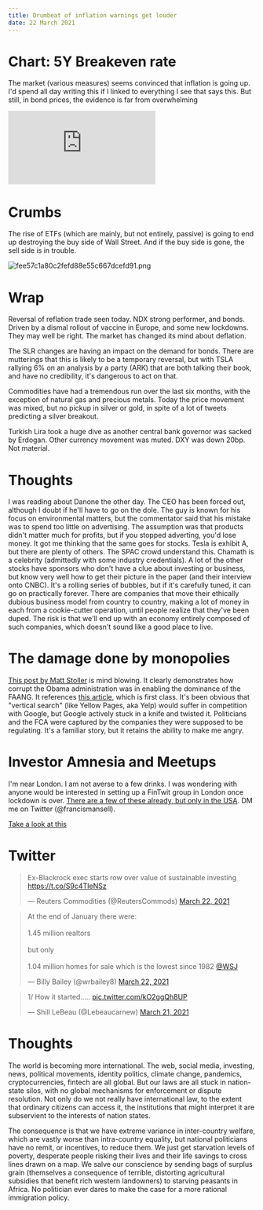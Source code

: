 ```yaml
---
title: Drumbeat of inflation warnings get louder
date: 22 March 2021
---
```


# Chart: 5Y Breakeven rate

The market (various measures) seems convinced that inflation is going up.
I'd spend all day writing this if I linked to everything I see that says this.
But still, in bond prices, the evidence is far from overwhelming

<div class="embed-container"><iframe src="https://fred.stlouisfed.org/graph/graph-landing.php?g=BEk0&width=670&height=475" scrolling="no" frameborder="0" style="overflow:hidden;" allowTransparency="true" loading="lazy"></iframe></div><script src="https://fred.stlouisfed.org/graph/js/embed.js" type="text/javascript"></script>



# Crumbs

The rise of ETFs (which are mainly, but not entirely, passive) is going to end up destroying the buy side of Wall Street. And if the buy side is gone, the sell side is in trouble.

![fee57c1a80c2fefd88e55c667dcefd91.png]({attach}fee57c1a80c2fefd88e55c667dcefd91.png)

# Wrap

Reversal of reflation trade seen today. 
NDX strong performer, and bonds. Driven by a dismal rollout of vaccine in Europe, and some new lockdowns.
They may well be right.
The market has changed its mind about deflation. 


The SLR changes are having an impact on the demand for bonds. 
There are mutterings that this is likely to be a temporary reversal, but with TSLA rallying 6% on an analysis by a party (ARK) that are both talking their book, and have no credibility, it's dangerous to act on that.

Commodities have had a tremendous run over the last six months, with the exception of natural gas and precious metals.  Today the price movement was mixed, but no pickup in silver or gold, in spite of a lot of tweets predicting a silver breakout.

Turkish Lira took a huge dive as another central bank governor was sacked by Erdogan.
Other currency movement was muted. 
DXY was down 20bp. Not material.



# Thoughts

I was reading about Danone the other day. 
The CEO has been forced out, although I doubt if he'll have to go on the dole.
The guy is known for his focus on environmental matters, but the commentator said that his mistake was to spend too little on advertising.
The assumption was that products didn't matter much for profits, but if you stopped adverting, you'd lose money.
It got me thinking that the same goes for stocks. Tesla is exhibit A, but there are plenty of others.
The SPAC crowd understand this. Chamath is a celebrity (admittedly with some industry credentials). A lot of the other stocks have sponsors who don't have a clue about investing or business, but know very well how to get their picture in the paper (and their interview onto CNBC). 
It's a rolling series of bubbles, but if it's   carefully tuned, it can go on practically forever.
There are companies that move their ethically dubious business model from country to country, making a lot of money in each from a cookie-cutter operation, until people realize that they've been duped.
The risk is that we'll end up with an economy entirely composed of such companies, which doesn't sound like a good place to live.

# The damage done by monopolies

[This post by Matt Stoller](https://mattstoller.substack.com/p/how-biden-can-clean-up-obamas-big) is mind blowing. 
It clearly demonstrates how corrupt the Obama administration was in enabling the dominance of the FAANG. 
It references [this article](https://www.politico.com/news/2021/03/16/google-files-ftc-antitrust-investigation-475573), which is first class.
It's been obvious that "vertical search" (like Yellow Pages, aka Yelp) would suffer in competition with Google, but Google actively stuck in a knife and twisted it.
Politicians and the FCA were captured by the companies they were supposed to be regulating.
It's a familiar story, but it retains the ability to make me angry.

# Investor Amnesia and Meetups

I'm near London. I am not averse to a few drinks. I was wondering with anyone would be interested in setting up a FinTwit group in London once lockdown is over. [There are a few of these already, but only in the USA](https://investoramnesia.com/meet-ups/). 
DM me on Twitter (@francismansell).

[Take a look at this](https://www.visualcapitalist.com/wp-content/uploads/2020/10/history-of-dow-jones-industrial-average-companies-1.html)

# Twitter


<blockquote class="twitter-tweet"><p lang="en" dir="ltr">Ex-Blackrock exec starts row over value of sustainable investing <a href="https://t.co/S9c4TIeNSz">https://t.co/S9c4TIeNSz</a></p>&mdash; Reuters Commodities (@ReutersCommods) <a href="https://twitter.com/ReutersCommods/status/1374050873278656524?ref_src=twsrc%5Etfw">March 22, 2021</a></blockquote> <script async src="https://platform.twitter.com/widgets.js" charset="utf-8"></script> 
<blockquote class="twitter-tweet"><p lang="en" dir="ltr">At the end of January there were:<br><br>1.45 million realtors <br><br>but only<br><br>1.04 million homes for sale which is the lowest since 1982 <a href="https://twitter.com/WSJ?ref_src=twsrc%5Etfw">@WSJ</a></p>&mdash; Billy Bailey (@wrbailey8) <a href="https://twitter.com/wrbailey8/status/1374039287994400771?ref_src=twsrc%5Etfw">March 22, 2021</a></blockquote> <script async src="https://platform.twitter.com/widgets.js" charset="utf-8"></script> 
<blockquote class="twitter-tweet"><p lang="en" dir="ltr">1/ How it started..... <a href="https://t.co/kO2ggQh8UP">pic.twitter.com/kO2ggQh8UP</a></p>&mdash; Shill LeBeau (@Lebeaucarnew) <a href="https://twitter.com/Lebeaucarnew/status/1373476882461626369?ref_src=twsrc%5Etfw">March 21, 2021</a></blockquote> <script async src="https://platform.twitter.com/widgets.js" charset="utf-8"></script> 

# Thoughts

The world is becoming more international.
The web, social media, investing, news, political movements, identity politics, climate change, pandemics, cryptocurrencies, fintech are all global. 
But our laws are all stuck in nation-state silos, with no global mechanisms for enforcement or dispute resolution.
Not only do we not really have international law, to the extent that ordinary citizens can access it, the institutions that might interpret it are subservient to the interests of nation states.

The consequence is that we have extreme variance in  inter-country welfare, which are vastly worse than intra-country equality, but national politicians have no remit, or incentives, to reduce them.
We just get starvation levels of poverty, desperate people risking their lives and their life savings to cross lines drawn on a map. 
We salve our conscience by sending bags of surplus grain (themselves a consequence of terrible, distorting agricultural subsidies that benefit rich western landowners) to starving peasants in Africa. 
No politician ever dares to make the case for a more rational immigration policy.